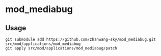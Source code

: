 # mod_mediabug

## Usage

```
git submodule add https://github.com/zhanwang-sky/mod_mediabug.git src/mod/applications/mod_mediabug
git apply src/mod/applications/mod_mediabug/patch
```
